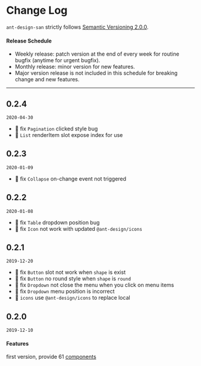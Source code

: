 # Change Log

`ant-design-san` strictly follows [Semantic Versioning 2.0.0](http://semver.org/).

#### Release Schedule

- Weekly release: patch version at the end of every week for routine bugfix (anytime for urgent bugfix).
- Monthly release: minor version for new features.
- Major version release is not included in this schedule for breaking change and new features.

---

## 0.2.4

`2020-04-30`

- 🐞 fix `Pagination` clicked style bug
- 🐞 `List` renderItem slot expose index for use

## 0.2.3

`2020-01-09`

- 🐞 fix `Collapse` on-change event not triggered

## 0.2.2

`2020-01-08`

- 🐞 fix `Table` dropdown position bug
- 🐞 fix `Icon` not work with updated `@ant-design/icons`

## 0.2.1

`2019-12-20`

- 🐞 fix `Button` slot not work when `shape` is exist
- 🐞 fix `Button` no round style when `shape` is `round`
- 🐞 fix `Dropdown` not close the menu when you click on menu items
- 🐞 fix `Dropdown` menu position is incorrect
- 🐞 `icons` use `@ant-design/icons` to replace local

## 0.2.0

`2019-12-10`

#### Features

first version, provide 61 [components](https://github.com/ecomfe/santd/blob/master/src/index.js)
